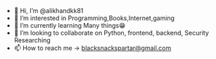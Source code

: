 - 👋 Hi, I’m @alikhandkk81
- 👀 I’m interested in Programming,Books,Internet,gaming
- 🌱 I’m currently learning Many things😁
- 💞️ I’m looking to collaborate on Python, frontend, backend, Security Researching
- 📫 How to reach me -> blacksnackspartar@gmail.com

<!---
alikhandkk81/alikhandkk81 is a ✨ special ✨ repository because its `README.md` (this file) appears on your GitHub profile.
You can click the Preview link to take a look at your changes.
--->
